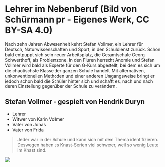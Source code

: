 # Lehrer im Nebenberuf (Bild von Schürmann pr - Eigenes Werk, CC BY-SA 4.0)

Nach zehn Jahren Abwesenheit kehrt Stefan Vollmer, ein Lehrer für Deutsch, Naturwissenschaften und Sport, in den Schuldienst zurück. Schon bald entpuppt sich sein neuer Arbeitsplatz, die Gesamtschule Georg Schwerthoff, als Problemzone. In den Fluren herrscht Anomie und Stefan Vollmer wird bald als Experte für den G-Kurs abgestellt, bei dem es sich um die chaotischste Klasse der ganzen Schule handelt. Mit alternativen, unkonventionellen Methoden und einer anderen Umgangsweise bringt er jedoch schon bald die Schüler hinter sich und schafft es, nach und nach deren Einstellung gegenüber der Schule zu verändern.

## Stefan Vollmer - gespielt von Hendrik Duryn
* Lehrer
* Witwer von Karin Vollmer
* Vater von Jonas
* Vater von Frida

> Jeder war in der Schule und kann sich mit dem Thema identifizieren. 
> Deswegen haben es Knast-Serien viel schwerer, weil so wenig Leute im Knast sind.


<img src="https://commons.wikimedia.org/w/index.php?curid=76726629"/>

